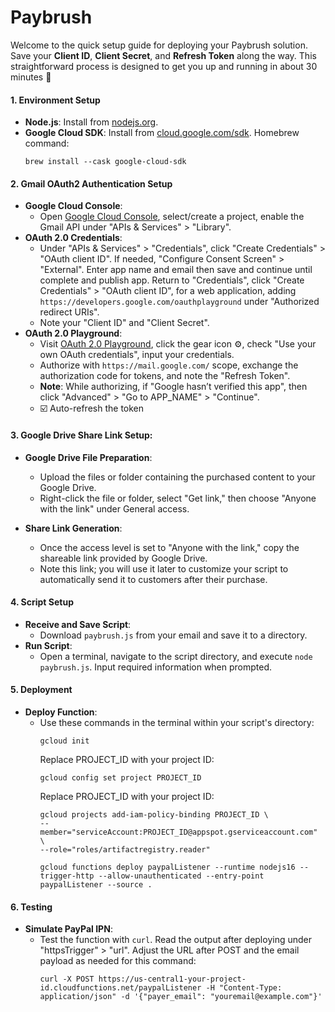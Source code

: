 # Paybrush

Welcome to the quick setup guide for deploying your Paybrush solution. Save your **Client ID**, **Client Secret**, and **Refresh Token** along the way. This straightforward process is designed to get you up and running in about 30 minutes 🙂

#### **1. Environment Setup**
- **Node.js**: Install from [nodejs.org](https://nodejs.org/).
- **Google Cloud SDK**: Install from [cloud.google.com/sdk](https://cloud.google.com/sdk). Homebrew command:
  ```
  brew install --cask google-cloud-sdk
  ```

#### **2. Gmail OAuth2 Authentication Setup**
- **Google Cloud Console**:
  - Open [Google Cloud Console](https://console.cloud.google.com/), select/create a project, enable the Gmail API under "APIs & Services" > "Library".
- **OAuth 2.0 Credentials**:
  - Under "APIs & Services" > "Credentials", click "Create Credentials" > "OAuth client ID". If needed, "Configure Consent Screen" > "External". Enter app name and email then save and continue until complete and publish app. Return to "Credentials", click "Create Credentials" > "OAuth client ID", for a web application, adding `https://developers.google.com/oauthplayground` under "Authorized redirect URIs".
  - Note your "Client ID" and "Client Secret".
- **OAuth 2.0 Playground**:
  - Visit [OAuth 2.0 Playground](https://developers.google.com/oauthplayground), click the gear icon ⚙️, check "Use your own OAuth credentials", input your credentials.
  - Authorize with `https://mail.google.com/` scope, exchange the authorization code for tokens, and note the "Refresh Token".
  - **Note**: While authorizing, if "Google hasn’t verified this app", then click "Advanced" > "Go to APP_NAME" > "Continue".
  - ☑️ Auto-refresh the token

#### **3. Google Drive Share Link Setup**:

- **Google Drive File Preparation**:
  - Upload the files or folder containing the purchased content to your Google Drive.
  - Right-click the file or folder, select "Get link," then choose "Anyone with the link" under General access.

- **Share Link Generation**:
  - Once the access level is set to "Anyone with the link," copy the shareable link provided by Google Drive.
  - Note this link; you will use it later to customize your script to automatically send it to customers after their purchase.

#### **4. Script Setup**
- **Receive and Save Script**:
  - Download `paybrush.js` from your email and save it to a directory.
- **Run Script**:
  - Open a terminal, navigate to the script directory, and execute `node paybrush.js`. Input required information when prompted.

#### **5. Deployment**
- **Deploy Function**:
  - Use these commands in the terminal within your script's directory:
    ```
    gcloud init           
    ```
    Replace PROJECT_ID with your project ID:
    ```
    gcloud config set project PROJECT_ID           
    ```
    Replace PROJECT_ID with your project ID:
    ```
    gcloud projects add-iam-policy-binding PROJECT_ID \
    --member="serviceAccount:PROJECT_ID@appspot.gserviceaccount.com" \
    --role="roles/artifactregistry.reader"
    ```
    ```
    gcloud functions deploy paypalListener --runtime nodejs16 --trigger-http --allow-unauthenticated --entry-point paypalListener --source .
    ```

#### **6. Testing**
- **Simulate PayPal IPN**:
  - Test the function with `curl`. Read the output after deploying under "httpsTrigger" > "url". Adjust the URL after POST and the email payload as needed for this command:
    ```
    curl -X POST https://us-central1-your-project-id.cloudfunctions.net/paypalListener -H "Content-Type: application/json" -d '{"payer_email": "youremail@example.com"}'
    ```
